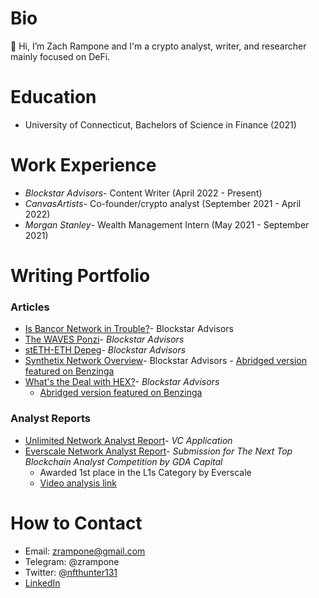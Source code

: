 <!-- Blank line necessary for "Bio" to not become the title -->

# Bio

👋 Hi, I’m Zach Rampone and I'm a crypto analyst, writer, and researcher mainly focused on DeFi.


# Education

-   University of Connecticut, Bachelors of Science in Finance (2021)

# Work Experience
-   *Blockstar Advisors*- Content Writer (April 2022 - Present)
-   *CanvasArtists*- Co-founder/crypto analyst (September 2021 - April 2022)
-   *Morgan Stanley*- Wealth Management Intern (May 2021 - September 2021)

# Writing Portfolio

### Articles

 -   [Is Bancor Network in Trouble?](https://blockstar.substack.com/p/is-bancor-network-in-trouble)- Blockstar Advisors
 -   [The WAVES Ponzi](https://blockstar.substack.com/p/the-waves-ponzi)- *Blockstar Advisors*
 -   [stETH-ETH Depeg](https://blockstar.substack.com/p/steth-eth-depeg)- *Blockstar Advisors*
 -   [Synthetix Network Overview](https://blockstar.substack.com/p/synthetix-network-overview)- Blockstar Advisors 
    	 - [Abridged version featured on Benzinga](https://www.benzinga.com/money/is-it-time-to-buy-snx)
 -   [What's the Deal with HEX?](https://blockstar.substack.com/p/whats-the-deal-with-hex)- *Blockstar Advisors*
 	 - [Abridged version featured on Benzinga](https://www.benzinga.com/money/is-hex-a-pyramid-scheme/)

### Analyst Reports

 -   [Unlimited Network Analyst Report](https://docs.google.com/document/d/1chqMhvj7h_HyHSQqNZeMYARQXKtw1Yy8/edit?usp=sharing&ouid=108451907790513150234&rtpof=true&sd=true)- *VC Application*
 -   [Everscale Network Analyst Report](https://docs.google.com/document/d/1-B7GvSs1RLvt6LjpmxMDwPh36QcLUiay/edit?usp=sharing&ouid=108451907790513150234&rtpof=true&sd=true)- *Submission for The Next Top Blockchain Analyst Competition by GDA Capital*
	 - Awarded 1st place in the L1s Category by Everscale
	 - [Video analysis link](https://www.loom.com/share/ba926c915b3c4b4d8c13670fcea3ff3e)

# How to Contact
- Email: zrampone@gmail.com
- Telegram: @zrampone
- Twitter: [@nfthunter131](https://twitter.com/nfthunter131)
- [LinkedIn](https://www.linkedin.com/in/zachary-rampone-251029158/)
